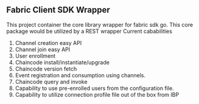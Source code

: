 ## Fabric Client SDK Wrapper 
This project container the core library wrapper for fabric sdk go.
This core package would be utilized by a REST wrapper
Current cababilities 
1. Channel creation easy API
2. Channel join easy API
3. User enrollment 
4. Chaincode install/instantiate/upgrade
5. Chaincode version fetch 
6. Event registration and consumption using channels. 
7. Chaincode query and invoke 
8. Capability to use pre-enrolled users from the configuration file.
9. Capability to utilize connection profile file out of the box from IBP

